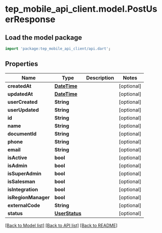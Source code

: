 # tep_mobile_api_client.model.PostUserResponse

## Load the model package
```dart
import 'package:tep_mobile_api_client/api.dart';
```

## Properties
Name | Type | Description | Notes
------------ | ------------- | ------------- | -------------
**createdAt** | [**DateTime**](DateTime.md) |  | [optional] 
**updatedAt** | [**DateTime**](DateTime.md) |  | [optional] 
**userCreated** | **String** |  | [optional] 
**userUpdated** | **String** |  | [optional] 
**id** | **String** |  | [optional] 
**name** | **String** |  | [optional] 
**documentId** | **String** |  | [optional] 
**phone** | **String** |  | [optional] 
**email** | **String** |  | [optional] 
**isActive** | **bool** |  | [optional] 
**isAdmin** | **bool** |  | [optional] 
**isSuperAdmin** | **bool** |  | [optional] 
**isSalesman** | **bool** |  | [optional] 
**isIntegration** | **bool** |  | [optional] 
**isRegionManager** | **bool** |  | [optional] 
**externalCode** | **String** |  | [optional] 
**status** | [**UserStatus**](UserStatus.md) |  | [optional] 

[[Back to Model list]](../README.md#documentation-for-models) [[Back to API list]](../README.md#documentation-for-api-endpoints) [[Back to README]](../README.md)


